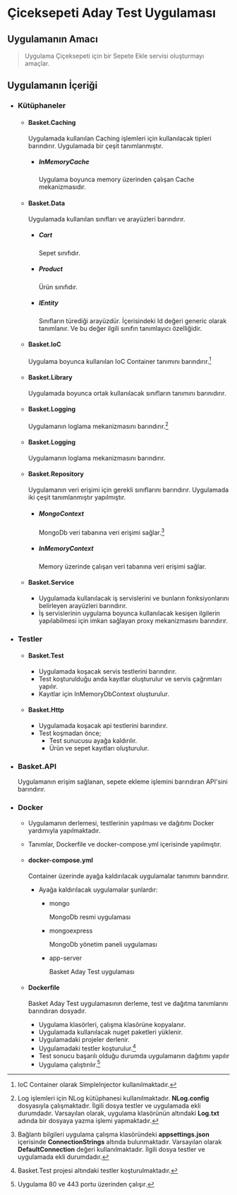 # Çiceksepeti Aday Test Uygulaması


## Uygulamanın Amacı


> Uygulama Çiçeksepeti için bir Sepete Ekle servisi oluşturmayı amaçlar.

## Uygulamanın İçeriği

- ### Kütüphaneler

  - #### Basket.Caching
    Uygulamada kullanılan Caching işlemleri için kullanılacak tipleri barındırır. Uygulamada bir çeşit tanımlanmıştır.

    - ##### InMemoryCache
        Uygulama boyunca memory üzerinden çalışan Cache mekanizmasıdır.
  
   - #### Basket.Data
        Uygulamada kullanılan sınıfları ve arayüzleri barındırır.

        - ##### Cart

            Sepet sınıfıdır.

        - ##### Product

            Ürün sınıfıdır.

        - ##### IEntity

            Sınıfların türediği arayüzdür. İçerisindeki Id değeri generic olarak tanımlanır. Ve bu değer ilgili sınıfın tanımlayıcı özelliğidir.

    - #### Basket.IoC
    
        Uygulama boyunca kullanılan IoC Container tanımını barındırır.[^1]
    
    - #### Basket.Library
    
        Uygulamada boyunca ortak kullanılacak sınıfların tanımını barınıdırır.

    - #### Basket.Logging

        Uygulamanın loglama mekanizmasını barındırır.[^2]
    
    - #### Basket.Logging
    
        Uygulamanın loglama mekanizmasını barındırır.

    - #### Basket.Repository
    
        Uygulamanın veri erişimi için gerekli sınıflarını barındırır. Uygulamada iki çeşit tanımlanmıştır yapılmıştır.
        
        - ##### MongoContext
        
            MongoDb veri tabanına veri erişimi sağlar.[^3]
        
        - ##### InMemoryContext
            Memory üzerinde çalışan veri tabanına veri erişimi sağlar.
        
    - #### Basket.Service

        - Uygulamada kullanılacak iş servislerini ve bunların fonksiyonlarını belirleyen arayüzleri barındırır. 
        - İş servislerinin uygulama boyunca kullanılacak kesişen ilgilerin yapılabilmesi için imkan sağlayan proxy mekanizmasını barındırır. 

- ### Testler   
    - #### Basket.Test

        - Uygulamada koşacak servis testlerini barındırır.
        - Test koşturulduğu anda kayıtlar oluşturulur ve servis çağrımları yapılır.
        - Kayıtlar için InMemoryDbContext oluşturulur.
        
    - #### Basket.Http

        - Uygulamada koşacak api testlerini barındırır.
        - Test koşmadan önce;
            - Test sunucusu ayağa kaldırılır.
            - Ürün ve sepet kayıtları oluşturulur.
        
- ### Basket.API

    Uygulamanın erişim sağlanan, sepete ekleme işlemini barındıran API'sini barındırır. 
    
- ### Docker

    - Uygulamanın derlemesi, testlerinin yapılması ve dağıtımı Docker yardımıyla yapılmaktadır.
    - Tanımlar, Dockerfile ve docker-compose.yml içerisinde yapılmıştır.

    - #### docker-compose.yml
        
        Container üzerinde ayağa kaldırılacak uygulamalar tanımını barındırır. 

        - Ayağa kaldırılacak uygulamalar şunlardır:

            - mongo 

                MongoDb resmi uygulaması
            - mongoexpress
            
                MongoDb yönetim paneli uygulaması
            - app-server
            
                Basket Aday Test uygulaması 

    - #### Dockerfile
        
        Basket Aday Test uygulamasının derleme, test ve dağıtma tanımlarını barındıran dosyadır. 

        - Uygulama klasörleri, çalışma klasörüne kopyalanır.
        - Uygulamada kullanılacak nuget paketleri yüklenir.
        - Uygulamadaki projeler derlenir.
        - Uygulamadaki testler koşturulur.[^4]
        - Test sonucu başarılı olduğu durumda uygulamanın dağıtımı yapılır
        - Uygulama çalıştırılır.[^5]

        

[^1]: IoC Container olarak SimpleInjector kullanılmaktadır.
[^2]: Log işlemleri için NLog kütüphanesi kullanılmaktadır. **NLog.config** dosyasıyla çalışmaktadır. İlgili dosya testler ve uygulamada ekli durumdadır. Varsayılan olarak, uygulama klasörünün altındaki **Log.txt** adında bir dosyaya yazma işlemi yapmaktadır. 
[^3]: Bağlantı bilgileri uygulama çalışma klasöründeki **appsettings.json** içerisinde **ConnectionStrings** altında bulunmaktadır. Varsayılan olarak **DefaultConnection** değeri kullanılmaktadır. İlgili dosya testler ve uygulamada ekli durumdadır.
[^4]: Basket.Test projesi altındaki testler koşturulmaktadır. 
[^5]: Uygulama 80 ve 443 portu üzerinden çalışır.